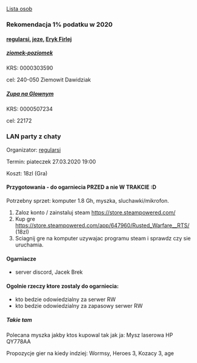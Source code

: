 [Lista osob](https://towers-of-trust.herokuapp.com/show_group/1?tab=members)

### Rekomendacja 1% podatku w 2020
#### [regularsi](https://towers-of-trust.herokuapp.com/show_group/1?tab=tower&tower_id=1), [jeze](https://towers-of-trust.herokuapp.com/show_group/1?tab=tower&tower_id=2), [Eryk Firlej](https://towers-of-trust.herokuapp.com/show_group/1?tab=members)

##### [ziomek-poziomek](https://www.facebook.com/ziomekpoziomek2011/)

KRS: 0000303590

cel: 240-050 Ziemowit Dawidziak

##### [Zupa na Glownym](https://www.facebook.com/ZupaNaGlownym/posts/868633420247116?__tn__=K-R)

KRS: 0000507234

cel: 22172


### LAN party z chaty

Organizator: [regularsi](https://towers-of-trust.herokuapp.com/show_group/1?tab=tower&tower_id=1)

Termin: piateczek 27.03.2020 19:00

Koszt: 18zl (Gra)

#### Przygotowania - do ogarniecia PRZED a nie W TRAKCIE :D

Potrzebny sprzet: komputer 1.8 Gh, myszka, sluchawki/mikrofon.

1. Zaloz konto / zainstaluj steam https://store.steampowered.com/
2. Kup gre https://store.steampowered.com/app/647960/Rusted_Warfare__RTS/ (18zl)
3. Sciagnij gre na komputer uzywajac programu steam i sprawdz czy sie uruchamia.

#### Ogarniacze
- server discord, Jacek Brek

#### Ogolnie rzeczy ktore zostaly do ogarniecia:
- kto bedzie odowiedzialny za serwer RW
- kto bedzie odowiedzialny za zapasowy serwer RW

##### Takie tam

Polecana myszka jakby ktos kupowal tak jak ja: Mysz laserowa HP QY778AA

Propozycje gier na kiedy indziej: Wormsy, Heroes 3, Kozacy 3, age